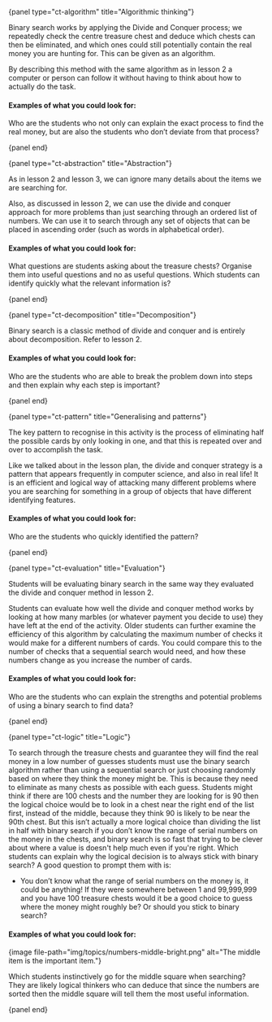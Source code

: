 {panel type="ct-algorithm" title="Algorithmic thinking"}

Binary search works by applying the Divide and Conquer process; we repeatedly check the centre treasure chest and deduce which chests can then be eliminated, and which ones could still potentially contain the real money you are hunting for. This can be given as an algorithm.

By describing this method with the same algorithm as in lesson 2 a computer or person can follow it without having to think about how to actually do the task.

#### Examples of what you could look for:

Who are the students who not only can explain the exact process to find the real money, but are also the students who don’t deviate from that process?

{panel end}

{panel type="ct-abstraction" title="Abstraction"}

As in lesson 2 and lesson 3, we can ignore many details about the items we are searching for.

Also, as discussed in lesson 2, we can use the divide and conquer approach for more problems than just searching through an ordered list of numbers. We can use it to search through any set of objects that can be placed in ascending order (such as words in alphabetical order).

#### Examples of what you could look for:

What questions are students asking about the treasure chests? Organise them into useful questions and no as useful questions. Which students can identify quickly what the relevant information is?

{panel end}

{panel type="ct-decomposition" title="Decomposition"}

Binary search is a classic method of divide and conquer and is entirely about decomposition. Refer to lesson 2.

#### Examples of what you could look for:

Who are the students who are able to break the problem down into steps and then explain why each step is important?

{panel end}

{panel type="ct-pattern" title="Generalising and patterns"}

The key pattern to recognise in this activity is the process of eliminating half the possible cards by only looking in one, and that this is repeated over and over to accomplish the task.

Like we talked about in the lesson plan, the divide and conquer strategy is a pattern that appears frequently in computer science, and also in real life! It is an efficient and logical way of attacking many different problems where you are searching for something in a group of objects that have different identifying features.

#### Examples of what you could look for:

Who are the students who quickly identified the pattern?

{panel end}

{panel type="ct-evaluation" title="Evaluation"}

Students will be evaluating binary search in the same way they evaluated the divide and conquer method in lesson 2.

Students can evaluate how well the divide and conquer method works by looking at how many marbles (or whatever payment you decide to use) they have left at the end of the activity. Older students can further examine the efficiency of this algorithm by calculating the maximum number of checks it would make for a different numbers of cards. You could compare this to the number of checks that a sequential search would need, and how these numbers change as you increase the number of cards.

#### Examples of what you could look for:

Who are the students who can explain the strengths and potential problems of using a binary search to find data?

{panel end}

{panel type="ct-logic" title="Logic"}

To search through the treasure chests and guarantee they will find the real money in a low number of guesses students must use the binary search algorithm rather than using a sequential search or just choosing randomly based on where they think the money might be. This is because they need to eliminate as many chests as possible with each guess. Students might think if there are 100 chests and the number they are looking for is 90 then the logical choice would be to look in a chest near the right end of the list first, instead of the middle, because they think 90 is likely to be near the 90th chest. But this isn’t actually a more logical choice than dividing the list in half with binary search if you don’t know the range of serial numbers on the money in the chests, and binary search is so fast that trying to be clever about where a value is doesn't help much even if you're right. Which students can explain why the logical decision is to always stick with binary search? A good question to prompt them with is:

- You don’t know what the range of serial numbers on the money is, it could be anything! If they were somewhere between 1 and 99,999,999 and you have 100 treasure chests would it be a good choice to guess where the money might roughly be? Or should you stick to binary search?

#### Examples of what you could look for:

{image file-path="img/topics/numbers-middle-bright.png" alt="The middle item is the important item."}

Which students instinctively go for the middle square when searching? They are likely logical thinkers who can deduce that since the numbers are sorted then the middle square will tell them the most useful information.

{panel end}